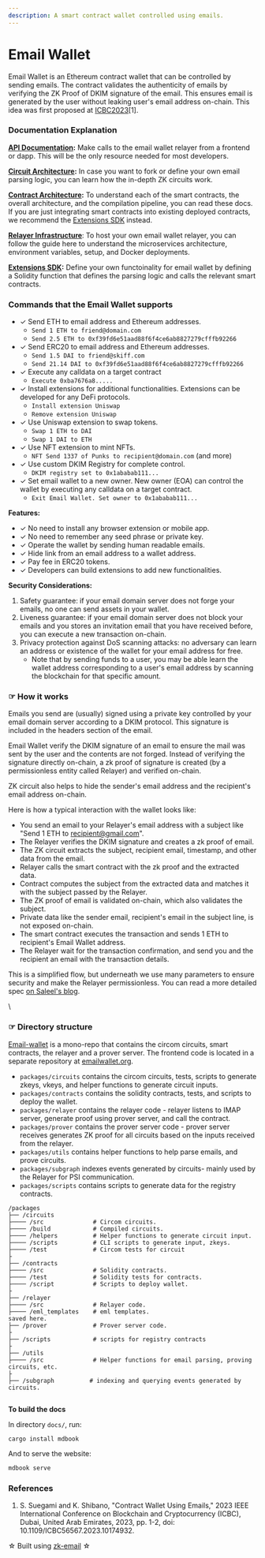 ```yaml
---
description: A smart contract wallet controlled using emails.
---
```


# Email Wallet

Email Wallet is an Ethereum contract wallet that can be controlled by sending emails. The contract validates the authenticity of emails by verifying the ZK Proof of DKIM signature of the email. This ensures email is generated by the user without leaking user's email address on-chain. This idea was first proposed at [ICBC2023](https://speakerdeck.com/sorasuegami/icbc2023-contract-wallet-using-emails)\[1].

### Documentation Explanation

[**API Documentation**](api-documentation.md)**:** Make calls to the email wallet relayer from a frontend or dapp. This will be the only resource needed for most developers.

[**Circuit Architecture**](circuit-architecture.md)**:** In case you want to fork or define your own email parsing logic, you can learn how the in-depth ZK circuits work.

[**Contract Architecture**](contract-architecture.md)**:** To understand each of the smart contracts, the overall architecture, and the compilation pipeline, you can read these docs. If you are just integrating smart contracts into existing deployed contracts, we recommend the [Extensions SDK](email-wallet-extensions-sdk.md) instead.&#x20;

[**Relayer Infrastructure**](relayer-infrastructure.md): To host your own email wallet relayer, you can follow the guide here to understand the microservices architecture, environment variables, setup, and Docker deployments.

[**Extensions SDK**](email-wallet-extensions-sdk.md)**:** Define your own functoinality for email wallet by defining a Solidity function that defines the parsing logic and calls the relevant smart contracts.


### **Commands that the Email Wallet supports**

* ✓ Send ETH to email address and Ethereum addresses.
  * `Send 1 ETH to friend@domain.com`
  * `Send 2.5 ETH to 0xf39fd6e51aad88f6f4ce6ab8827279cfffb92266`
* ✓ Send ERC20 to email address and Ethereum addresses.
  * `Send 1.5 DAI to friend@skiff.com`
  * `Send 21.14 DAI to 0xf39fd6e51aad88f6f4ce6ab8827279cfffb92266`
* ✓ Execute any calldata on a target contract
  * `Execute 0xba7676a8.....`
* ✓ Install extensions for additional functionalities. Extensions can be developed for any DeFi protocols.
  * `Install extension Uniswap`
  * `Remove extension Uniswap`
* ✓ Use Uniswap extension to swap tokens.
  * `Swap 1 ETH to DAI`
  * `Swap 1 DAI to ETH`
* ✓ Use NFT extension to mint NFTs.
  * `NFT Send 1337 of Punks to recipient@domain.com` (and more)
* ✓ Use custom DKIM Registry for complete control.
  * `DKIM registry set to 0x1ababab111...`
* ✓ Set email wallet to a new owner. New owner (EOA) can control the wallet by executing any calldata on a target contract.
  * `Exit Email Wallet. Set owner to 0x1ababab111...`

**Features:**

* ✓ No need to install any browser extension or mobile app.
* ✓ No need to remember any seed phrase or private key.
* ✓ Operate the wallet by sending human readable emails.
* ✓ Hide link from an email address to a wallet address.
* ✓ Pay fee in ERC20 tokens.
* ✓ Developers can build extensions to add new functionalities.

**Security Considerations:**

1. Safety guarantee: if your email domain server does not forge your emails, no one can send assets in your wallet.
2. Liveness guarantee: if your email domain server does not block your emails and you stores an invitation email that you have received before, you can execute a new transaction on-chain.
3. Privacy protection against DoS scanning attacks: no adversary can learn an address or existence of the wallet for your email address for free.
   * Note that by sending funds to a user, you may be able learn the wallet address corresponding to a user's email address by scanning the blockchain for that specific amount.

### ☞ How it works

Emails you send are (usually) signed using a private key controlled by your email domain server according to a DKIM protocol. This signature is included in the headers section of the email.

Email Wallet verify the DKIM signature of an email to ensure the mail was sent by the user and the contents are not forged. Instead of verifying the signature directly on-chain, a zk proof of signature is created (by a permissionless entity called Relayer) and verified on-chain.

ZK circuit also helps to hide the sender's email address and the recipient's email address on-chain.

Here is how a typical interaction with the wallet looks like:

* You send an email to your Relayer's email address with a subject like "Send 1 ETH to recipient@gmail.com".
* The Relayer verifies the DKIM signature and creates a zk proof of email.
* The ZK circuit extracts the subject, recipient email, timestamp, and other data from the email.
* Relayer calls the smart contract with the zk proof and the extracted data.
* Contract computes the subject from the extracted data and matches it with the subject passed by the Relayer.
* The ZK proof of email is validated on-chain, which also validates the subject.
* Private data like the sender email, recipient's email in the subject line, is not exposed on-chain.
* The smart contract executes the transaction and sends 1 ETH to recipient's Email Wallet address.
* The Relayer wait for the transaction confirmation, and send you and the recipient an email with the transaction details.

This is a simplified flow, but underneath we use many parameters to ensure security and make the Relayer permissionless. You can read a more detailed spec [on Saleel's blog](https://saleel.xyz/blog/email-wallet/).

\


### ☞ Directory structure


[Email-wallet](https://github.com/zkemail/email-wallet) is a mono-repo that contains the circom circuits, smart contracts, the relayer and a prover server. The frontend code is located in a separate repository at [emailwallet.org](https://github.com/zkemail/emailwallet.org).

* `packages/circuits` contains the circom circuits, tests, scripts to generate zkeys, vkeys, and helper functions to generate circuit inputs.
* `packages/contracts` contains the solidity contracts, tests, and scripts to deploy the wallet.
* `packages/relayer` contains the relayer code - relayer listens to IMAP server, generate proof using prover server, and call the contract.
* `packages/prover` contains the prover server code - prover server receives generates ZK proof for all circuits based on the inputs received from the relayer.
* `packages/utils` contains helper functions to help parse emails, and prove circuits.
* `packages/subgraph` indexes events generated by circuits- mainly used by the Relayer for PSI communication.
* `packages/scripts` contains scripts to generate data for the registry contracts.

```
/packages
├── /circuits
├──── /src              # Circom circuits.
├──── /build            # Compiled circuits.
├──── /helpers          # Helper functions to generate circuit input.
├──── /scripts          # CLI scripts to generate input, zkeys.
├──── /test             # Circom tests for circuit
├
├── /contracts
├──── /src              # Solidity contracts.
├──── /test             # Solidity tests for contracts.
├──── /script           # Scripts to deploy wallet.
├
├── /relayer
├──── /src              # Relayer code.
├──── /eml_templates    # eml templates.
saved here.
├── /prover             # Prover server code.
├
├── /scripts            # scripts for registry contracts
├
├── /utils
├──── /src              # Helper functions for email parsing, proving circuits, etc.
├
├── /subgraph          # indexing and querying events generated by circuits.


```

**To build the docs**

In directory `docs/`, run:

```
cargo install mdbook
```

And to serve the website:

```sh
mdbook serve
```

### References

1. S. Suegami and K. Shibano, "Contract Wallet Using Emails," 2023 IEEE International Conference on Blockchain and Cryptocurrency (ICBC), Dubai, United Arab Emirates, 2023, pp. 1-2, doi: 10.1109/ICBC56567.2023.10174932.


☆ Built using [zk-email](https://github.com/zkemail/zk-email-verify) ☆
